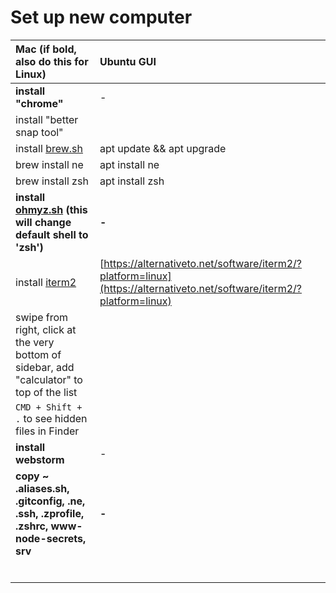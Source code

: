 # Set up new computer

| Mac \(if bold, also do this for Linux\) | Ubuntu GUI |
| :--- | :--- |
| **install "chrome"** | - |
| install "better snap tool" |  |
| install [brew.sh](https://brew.sh) | apt update && apt upgrade |
| brew install ne | apt install ne |
| brew install zsh | apt install zsh |
| **install** [**ohmyz.sh**](https://ohmyz.sh/#install) **\(this will change default shell to 'zsh'\)** | **-** |
| install [iterm2](https://iterm2.com/downloads.html) | [https://alternativeto.net/software/iterm2/?platform=linux](https://alternativeto.net/software/iterm2/?platform=linux) |
| swipe from right, click at the very bottom of sidebar, add "calculator" to top of the list |  |
| `CMD + Shift + .` to see hidden files in Finder |  |
| **install webstorm** | - |
| **copy ~ .aliases.sh, .gitconfig, .ne, .ssh, .zprofile, .zshrc, www-node-secrets, srv** | **-** |
|  |  |
|  |  |
|  |  |
|  |  |
|  |  |
|  |  |





